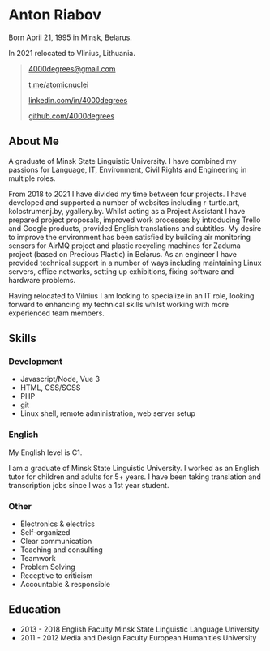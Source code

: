 # Anton Riabov

Born April 21, 1995 in Minsk, Belarus.

In 2021 relocated to Vlinius, Lithuania.

> [4000degrees@gmail.com](mailto:4000degrees@gmail.com)
>
> [t.me/atomicnuclei](https://t.me/atomicnuclei)
>
> [linkedin.com/in/4000degrees](https://www.linkedin.com/in/4000degrees)
>
> [github.com/4000degrees](https://github.com/4000degrees)

## About Me

A graduate of Minsk State Linguistic University. I have combined my passions for Language, IT, Environment, Civil Rights and Engineering in multiple roles.

From 2018 to 2021 I have divided my time between four projects. I have developed and supported a number of websites including r-turtle.art, kolostrumenj.by, ygallery.by. Whilst acting as a Project Assistant I have prepared project proposals, improved work processes by introducing Trello and Google products, provided English translations and subtitles. My desire to improve the environment has been satisfied by building air monitoring sensors for AirMQ project and plastic recycling machines for Zaduma project (based on Precious Plastic) in Belarus. As an engineer I have provided technical support in a number of ways including maintaining Linux servers, office networks, setting up exhibitions, fixing software and hardware problems.

Having relocated to Vilnius I am looking to specialize in an IT role, looking forward to enhancing my technical skills whilst working with more experienced team members.

## Skills

### Development

- Javascript/Node, Vue 3
- HTML, CSS/SCSS
- PHP
- git
- Linux shell, remote administration, web server setup

### English

My English level is C1.

I am a graduate of Minsk State Linguistic University. I worked as an English tutor for children and adults for 5+ years. I have been taking translation and transcription jobs since I was a 1st year student.

### Other

- Electronics & electrics
- Self-organized
- Clear communication
- Teaching and consulting
- Teamwork
- Problem Solving
- Receptive to criticism
- Accountable & responsible

## Education

- 2013 - 2018 English Faculty
  Minsk State Linguistic Language University
- 2011 - 2012 Media and Design Faculty
  European Humanities University
